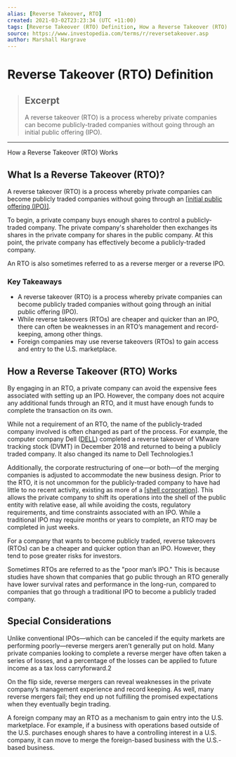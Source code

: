```yaml
---
alias: [Reverse Takeover, RTO]
created: 2021-03-02T23:23:34 (UTC +11:00)
tags: [Reverse Takeover (RTO) Definition, How a Reverse Takeover (RTO) Works]
source: https://www.investopedia.com/terms/r/reversetakeover.asp
author: Marshall Hargrave
---
```


# Reverse Takeover (RTO) Definition

> ## Excerpt
> A reverse takeover (RTO) is a process whereby private companies can become publicly-traded companies without going through an initial public offering (IPO).

---

How a Reverse Takeover (RTO) Works
## What Is a Reverse Takeover (RTO)?

A reverse takeover (RTO) is a process whereby private companies can become publicly traded companies without going through an [[initial public offering (IPO)]](https://www.investopedia.com/terms/i/ipo.asp).

To begin, a private company buys enough shares to control a publicly-traded company. The private company's shareholder then exchanges its shares in the private company for shares in the public company. At this point, the private company has effectively become a publicly-traded company.

An RTO is also sometimes referred to as a reverse merger or a reverse IPO.

### Key Takeaways

-   A reverse takeover (RTO) is a process whereby private companies can become publicly traded companies without going through an initial public offering (IPO).
-   While reverse takeovers (RTOs) are cheaper and quicker than an IPO, there can often be weaknesses in an RTO’s management and record-keeping, among other things.
-   Foreign companies may use reverse takeovers (RTOs) to gain access and entry to the U.S. marketplace.

## How a Reverse Takeover (RTO) Works 

By engaging in an RTO, a private company can avoid the expensive fees associated with setting up an IPO. However, the company does not acquire any additional funds through an RTO, and it must have enough funds to complete the transaction on its own.

While not a requirement of an RTO, the name of the publicly-traded company involved is often changed as part of the process. For example, the computer company Dell ([DELL](https://www.investopedia.com/markets/quote?tvwidgetsymbol=dell)) completed a reverse takeover of VMware tracking stock (DVMT) in December 2018 and returned to being a publicly traded company. It also changed its name to Dell Technologies.1

Additionally, the corporate restructuring of one—or both—of the merging companies is adjusted to accommodate the new business design. Prior to the RTO, it is not uncommon for the publicly-traded company to have had little to no recent activity, existing as more of a [[shell corporation]](https://www.investopedia.com/terms/s/shellcorporation.asp). This allows the private company to shift its operations into the shell of the public entity with relative ease, all while avoiding the costs, regulatory requirements, and time constraints associated with an IPO. While a traditional IPO may require months or years to complete, an RTO may be completed in just weeks.

For a company that wants to become publicly traded, reverse takeovers (RTOs) can be a cheaper and quicker option than an IPO. However, they tend to pose greater risks for investors.

Sometimes RTOs are referred to as the "poor man’s IPO." This is because studies have shown that companies that go public through an RTO generally have lower survival rates and performance in the long-run, compared to companies that go through a traditional IPO to become a publicly traded company.

## Special Considerations

Unlike conventional IPOs—which can be canceled if the equity markets are performing poorly—reverse mergers aren’t generally put on hold. Many private companies looking to complete a reverse merger have often taken a series of losses, and a percentage of the losses can be applied to future income as a tax loss carryforward.2

On the flip side, reverse mergers can reveal weaknesses in the private company’s management experience and record keeping. As well, many reverse mergers fail; they end up not fulfilling the promised expectations when they eventually begin trading.

A foreign company may an RTO as a mechanism to gain entry into the U.S. marketplace. For example, if a business with operations based outside of the U.S. purchases enough shares to have a controlling interest in a U.S. company, it can move to merge the foreign-based business with the U.S.-based business.
